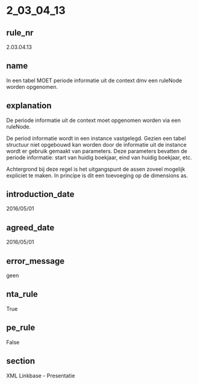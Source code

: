 # 2_03_04_13

## rule_nr
2.03.04.13

## name
In een tabel MOET periode informatie uit de context dmv een ruleNode worden opgenomen.

## explanation
De periode informatie uit de context moet opgenomen worden via een ruleNode.

De period informatie wordt in een instance vastgelegd. Gezien een tabel structuur niet opgebouwd kan worden door de informatie uit de instance wordt er gebruik gemaakt van parameters. Deze parameters bevatten de periode informatie: start van huidig boekjaar, eind van huidig boekjaar, etc. 

Achtergrond bij deze regel is het uitgangspunt de assen zoveel mogelijk expliciet te maken. In principe is dit een toevoeging op de dimensions as.

## introduction_date
2016/05/01

## agreed_date
2016/05/01

## error_message
geen

## nta_rule
True

## pe_rule
False

## section
XML Linkbase - Presentatie

